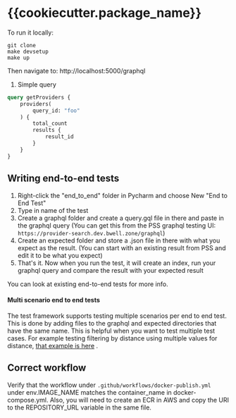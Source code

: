 # {{cookiecutter.package_name}}

To run it locally:

```
git clone
make devsetup
make up
```

Then navigate to: http://localhost:5000/graphql

1. Simple query

```graphql
query getProviders {
    providers(
        query_id: "foo"
    ) {
        total_count
        results {
            result_id
        }
    }
}

```

## Writing end-to-end tests

1. Right-click the "end_to_end" folder in Pycharm and choose New "End to End Test"
2. Type in name of the test
3. Create a graphql folder and create a query.gql file in there and paste in the graphql query (You can get this from
   the PSS graphql testing UI: `https://provider-search.dev.bwell.zone/graphql`)
4. Create an expected folder and store a .json file in there with what you expect as the result.  (You can start with an
   existing result from PSS and edit it to be what you expect)
5. That's it. Now when you run the test, it will create an index, run your graphql query and compare the result with
   your expected result

You can look at existing end-to-end tests for more info.

#### Multi scenario end to end tests

The test framework supports testing multiple scenarios per end to end test. This is done by adding files to the graphql
and expected directories that have the same name. This is helpful when you want to test
multiple test cases. For example testing filtering by distance using multiple values for distance,
[that example is here](https://github.com/icanbwell/helix.providersearch/tree/main/tests/end_to_end/test_filter_by_distance)
.

## Correct workflow
Verify that the workflow under `.github/workflows/docker-publish.yml` under env.IMAGE_NAME matches the container_name in docker-compose.yml. Also, you will need to create an ECR in AWS and copy the URI to the REPOSITORY_URL variable in the same file.
